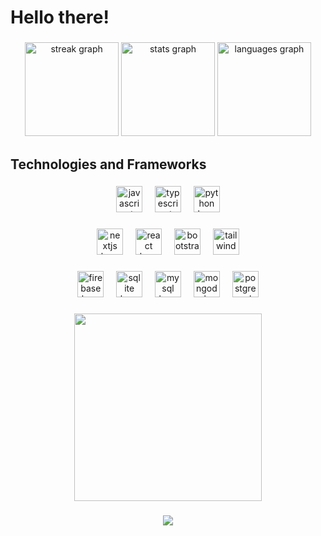 <h1 align="left">Hello there!</h1>

###

<div align="center">
  <img src="https://streak-stats.demolab.com?user=dfrodriguez45&locale=en&mode=daily&theme=codeSTACKr&hide_border=true&border_radius=5&order=3" height="150" alt="streak graph"  />
  <img src="https://github-readme-stats.vercel.app/api?username=dfrodriguez45&hide_title=true&hide_rank=true&show_icons=true&include_all_commits=true&count_private=true&disable_animations=false&theme=codeSTACKr&locale=en&hide_border=true&order=1" height="150" alt="stats graph"  />
  <img src="https://github-readme-stats.vercel.app/api/top-langs?username=dfrodriguez45&locale=en&hide_title=false&layout=compact&card_width=320&langs_count=5&theme=codeSTACKr&hide_border=true&order=2" height="150" alt="languages graph"  />
</div>

###

<h2 align="left">Technologies and Frameworks</h2>

###

<div align="center">
  <img src="https://cdn.jsdelivr.net/gh/devicons/devicon/icons/javascript/javascript-original.svg" height="42" alt="javascript logo"  />
  <img width="12" />
  <img src="https://cdn.jsdelivr.net/gh/devicons/devicon/icons/typescript/typescript-original.svg" height="42" alt="typescript logo"  />
  <img width="12" />
  <img src="https://cdn.jsdelivr.net/gh/devicons/devicon/icons/python/python-original.svg" height="42" alt="python logo"  />
</div>

###

<div align="center">
  <img src="https://cdn.jsdelivr.net/gh/devicons/devicon/icons/nextjs/nextjs-original.svg" height="42" alt="nextjs logo"  />
  <img width="12" />
  <img src="https://cdn.jsdelivr.net/gh/devicons/devicon/icons/react/react-original.svg" height="42" alt="react logo"  />
  <img width="12" />
  <img src="https://cdn.jsdelivr.net/gh/devicons/devicon/icons/bootstrap/bootstrap-original.svg" height="42" alt="bootstrap logo"  />
  <img width="12" />
  <img src="https://cdn.simpleicons.org/tailwindcss/06B6D4" height="42" alt="tailwindcss logo"  />
</div>

###

<div align="center">
  <img src="https://cdn.jsdelivr.net/gh/devicons/devicon/icons/firebase/firebase-plain.svg" height="42" alt="firebase logo"  />
  <img width="12" />
  <img src="https://cdn.jsdelivr.net/gh/devicons/devicon/icons/sqlite/sqlite-original.svg" height="42" alt="sqlite logo"  />
  <img width="12" />
  <img src="https://cdn.jsdelivr.net/gh/devicons/devicon/icons/mysql/mysql-original.svg" height="42" alt="mysql logo"  />
  <img width="12" />
  <img src="https://cdn.jsdelivr.net/gh/devicons/devicon/icons/mongodb/mongodb-original.svg" height="42" alt="mongodb logo"  />
  <img width="12" />
  <img src="https://cdn.jsdelivr.net/gh/devicons/devicon/icons/postgresql/postgresql-original.svg" height="42" alt="postgresql logo"  />
</div>

###

<div align="center">
  <img height="300" src="https://dfrodriguez45.vercel.app/footer.webp"  />
</div>

###

<div align="center">
  <img src="https://visitor-badge.laobi.icu/badge?page_id=dfrodriguez45.dfrodriguez45&right_color=orangered"  />
</div>

###
